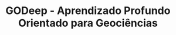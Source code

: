 ---
title: GODeep - Aprendizado Profundo Orientado para Geociências
type: landing
show_breadcrumb: true

tags: ["R&D-pt"]

sections:
  - block: hero
    content:
      title: '**GoDeep**'
      image:
        filename: GoDeep_hero.png
      cta:
        label: Saiba mais
        url: "/projects/researchanddevelopment/knowmore/godeep/"

      text: |-
        O projeto Geoscience Oriented Deep Learning (GODeep), em parceria com a Petrobras, busca aprimorar modelos de aprendizado de máquina profundo para resolver problemas de geociências. Do ponto de vista computacional, o projeto concentra-se na aplicação de modelos de aprendizado de máquina a dados complexos, como imagens e séries temporais. Para as geociências, tais modelos são úteis na exploração de petróleo a partir de imagens sísmicas, dados fáceis e de mineração de poços.

        <!--Custom spacing-->
        <div class="mb-3"></div>
        <!--GitHub Button JS-->
        <script async defer src="https://buttons.github.io/buttons.js"></script>        
    design:
      background:
        text_color_light: true
---